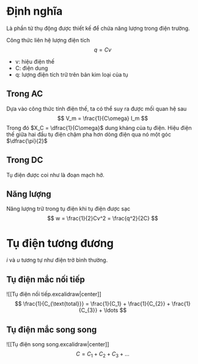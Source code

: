 # Định nghĩa
Là phần tử thụ động được thiết kế để chứa năng lượng trong điện trường.

Công thức liên hệ lượng điện tích
$$
q = Cv
$$
- v: hiệu điện thế
- C: điện dung
- q: lượng điện tích trữ trên bản kim loại của tụ
## Trong AC
Dựa vào công thức tính điện thế, ta có thể suy ra được mối quan hệ sau
$$
V_m = \frac{1}{C\omega} I_m
$$
Trong đó $X_C = \dfrac{1}{C\omega}$ dung kháng của tụ điện. 
Hiệu điện thế giữa hai đầu tụ điện chậm pha hơn dòng điện qua nó một góc $\dfrac{\pi}{2}$
## Trong DC
Tụ điện được coi như là đoạn mạch hở.
## Năng lượng
Năng lượng trữ trong tụ điện khi tụ điện được sạc
$$
w = \frac{1}{2}Cv^2 = \frac{q^2}{2C}
$$
# Tụ điện tương đương
$i$ và $u$ tương tự như điện trở bình thường.
## Tụ điện mắc nối tiếp
![[Tụ điện nối tiếp.excalidraw|center]]
$$
\frac{1}{C_{\text{total}}} = \frac{1}{C_1} + \frac{1}{C_{2}} + \frac{1}{C_{3}} + \ldots
$$
## Tụ điện mắc song song
![[Tụ điện song song.excalidraw|center]]
$$
C = C_{1} + C_{2}+ C_{3} + \ldots
$$